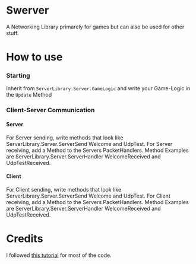 # Swerver
A Networking Library primarely for games but can also be used for other stuff.

# How to use
### Starting
Inherit from `ServerLibrary.Server.GameLogic` and write your Game-Logic in the `Update` Method

### Client-Server Communication
#### Server
For Server sending, write methods that look like ServerLibrary.Server.ServerSend Welcome and UdpTest.
For Server receiving, add a Method to the Servers PacketHandlers. Method Examples are ServerLibrary.Server.ServerHandler WelcomeReceived and UdpTestReceived.
#### Client
For Client sending, write methods that look like ServerLibrary.Server.ServerSend Welcome and UdpTest.
For Client receiving, add a Method to the Servers PacketHandlers. Method Examples are ServerLibrary.Server.ServerHandler WelcomeReceived and UdpTestReceived.

# Credits
I followed [this tutorial](https://www.youtube.com/playlist?list=PLXkn83W0QkfnqsK8I0RAz5AbUxfg3bOQ5) for most of the code.
